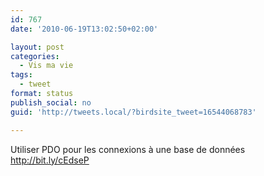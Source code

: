 ```yaml
---
id: 767
date: '2010-06-19T13:02:50+02:00'

layout: post
categories:
  - Vis ma vie
tags:
  - tweet
format: status
publish_social: no
guid: 'http://tweets.local/?birdsite_tweet=16544068783'

---
```


Utiliser PDO pour les connexions à une base de données http://bit.ly/cEdseP
